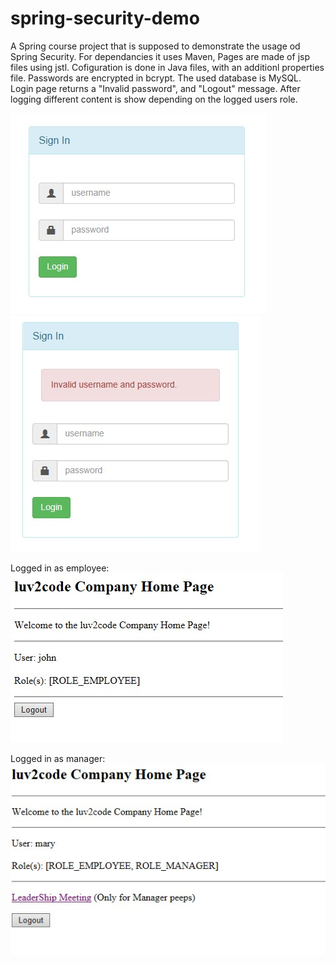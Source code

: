 # spring-security-demo
A Spring course project that is supposed to demonstrate the usage od Spring Security.
For dependancies it uses Maven, Pages are made of jsp files using jstl. Cofiguration is done in Java files, with an additionl properties file. Passwords are encrypted in bcrypt. The used database is MySQL.
Login page returns a "Invalid password", and "Logout" message. After logging different content is show depending on the logged users role. 

![screenshot1](https://github.com/WojciechWarchol/spring-security-demo/blob/master/screenshots/app1.jpg?raw=true) ![screenshot2](https://github.com/WojciechWarchol/spring-security-demo/blob/master/screenshots/app2.jpg?raw=true)

Logged in as employee:
![screenshot3](https://github.com/WojciechWarchol/spring-security-demo/blob/master/screenshots/app3.jpg?raw=true)

Logged in as manager:
![screenshot4](https://github.com/WojciechWarchol/spring-security-demo/blob/master/screenshots/app4.jpg?raw=true)
